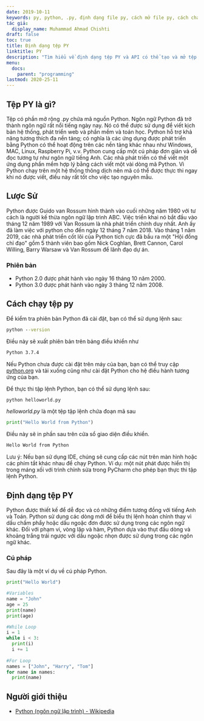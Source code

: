 ```yaml
---
date: 2019-10-11
keywords: py, python, .py, định dạng file py, cách mở file py, cách chạy file py, cách chạy file python, cách chạy python
tác giả:
  display_name: Muhammad Ahmad Chishti
draft: false
toc: true
title: Định dạng tệp PY
linktitle: PY
description: "Tìm hiểu về định dạng tệp PY và API có thể tạo và mở tệp PY."
menu:
  docs:
    parent: "programming"
lastmod: 2020-25-11
---
```


## Tệp PY là gì? ##

Tệp có phần mở rộng .py chứa mã nguồn Python. Ngôn ngữ Python đã trở thành ngôn ngữ rất nổi tiếng ngày nay. Nó có thể được sử dụng để viết kịch bản hệ thống, phát triển web và phần mềm và toán học. Python hỗ trợ khả năng tương thích đa nền tảng; có nghĩa là các ứng dụng được phát triển bằng Python có thể hoạt động trên các nền tảng khác nhau như Windows, MAC, Linux, Raspberry Pi, v.v. Python cung cấp một cú pháp đơn giản và dễ đọc tương tự như ngôn ngữ tiếng Anh. Các nhà phát triển có thể viết một ứng dụng phần mềm hợp lý bằng cách viết một vài dòng mã Python. Vì Python chạy trên một hệ thống thông dịch nên mã có thể được thực thi ngay khi nó được viết, điều này rất tốt cho việc tạo nguyên mẫu.

## Lược Sử ##

Python được Guido van Rossum hình thành vào cuối những năm 1980 với tư cách là người kế thừa ngôn ngữ lập trình ABC. Việc triển khai nó bắt đầu vào tháng 12 năm 1989 với Van Rossum là nhà phát triển chính duy nhất. Anh ấy đã làm việc với python cho đến ngày 12 tháng 7 năm 2018. Vào tháng 1 năm 2019, các nhà phát triển cốt lõi của Python tích cực đã bầu ra một "Hội đồng chỉ đạo" gồm 5 thành viên bao gồm Nick Coghlan, Brett Cannon, Carol Willing, Barry Warsaw và Van Rossum để lãnh đạo dự án.

### Phiên bản ###

- Python 2.0 được phát hành vào ngày 16 tháng 10 năm 2000.
- Python 3.0 được phát hành vào ngày 3 tháng 12 năm 2008.

## Cách chạy tệp py ##

Để kiểm tra phiên bản Python đã cài đặt, bạn có thể sử dụng lệnh sau:

```cmd
python --version
```

Điều này sẽ xuất phiên bản trên bảng điều khiển như

```cmd
Python 3.7.4
```

Nếu Python chưa được cài đặt trên máy của bạn, bạn có thể truy cập [python.org](https://www.python.org/) và tải xuống cũng như cài đặt Python cho hệ điều hành tương ứng của bạn.

Để thực thi tập lệnh Python, bạn có thể sử dụng lệnh sau:

```cmd
python helloworld.py
```

*helloworld.py* là một tệp tập lệnh chứa đoạn mã sau

```py
print("Hello World from Python")
```

Điều này sẽ in phần sau trên cửa sổ giao diện điều khiển.

```cmd
Hello World from Python
```

Lưu ý: Nếu bạn sử dụng IDE, chúng sẽ cung cấp các nút trên màn hình hoặc các phím tắt khác nhau để chạy Python. Ví dụ: một nút phát được hiển thị trong máng xối với trình chỉnh sửa trong PyCharm cho phép bạn thực thi tập lệnh Python.

## Định dạng tệp PY ##

Python được thiết kế để dễ đọc và có những điểm tương đồng với tiếng Anh và Toán. Python sử dụng các dòng mới để biểu thị lệnh hoàn chỉnh thay vì dấu chấm phẩy hoặc dấu ngoặc đơn được sử dụng trong các ngôn ngữ khác. Đối với phạm vi, vòng lặp và hàm, Python dựa vào thụt đầu dòng và khoảng trắng trái ngược với dấu ngoặc nhọn được sử dụng trong các ngôn ngữ khác.

### Cú pháp ###

Sau đây là một ví dụ về cú pháp Python.

```py
print("Hello World")

#Variables
name = "John"
age = 25
print(name)
print(age)

#While Loop
i = 1
while i < 3:
  print(i)
  i += 1
  
#For Loop
names = ["John", "Harry", "Tom"]
for name in names:
  print(name)
```

## Người giới thiệu ##

- [Python (ngôn ngữ lập trình) - Wikipedia](https://en.wikipedia.org/wiki/Python_(programming_language))

